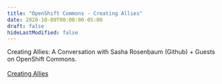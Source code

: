 ```yaml
---
title: "OpenShift Commons - Creating Allies"
date: 2020-10-09T00:00:00-05:00
draft: false
hideLastModified: false
---
```



Creating Allies: A Conversation with Sasha Rosenbaum (Github) + Guests on OpenShift Commons. 
<br><br>
<a href="https://youtu.be/sKnPeNQ9CUk" target=_blank>Creating Allies</a>

